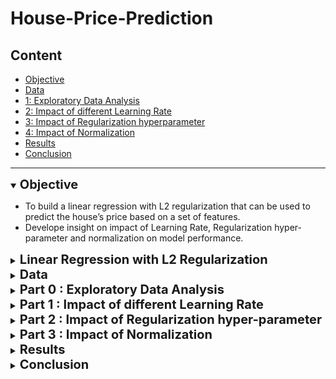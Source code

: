 # House-Price-Prediction

## Content

 - [Objective](#obj)
 - [Data](#data)
 - [1: Exploratory Data Analysis](#Part-0)
 - [2: Impact of different Learning Rate](#Part-1)
 - [3: Impact of Regularization hyperparameter](#Part-2)
 - [4: Impact of Normalization](#Part-3)
 - [Results](#Results)
 - [Conclusion](#Conclusion)
---

<details open>
<summary> <a name="obj"><b style="font-size:20px"> 
Objective</b> </a> </summary>

- To build a linear regression with L2 regularization that can be used to predict 
the house’s price based on a set of features.
- Develope insight on impact of Learning Rate, Regularization hyper-parameter 
  and normalization on model performance.
</details>

<details>
<summary> <a name="reggression"><b style="font-size:20px"> 
Linear Regression with L2 Regularization</b> </a> </summary>

__Linear Regression:__ It is fitting of a straight line to data i.e. 
linear mapping of input features to output values.

__L2 Regularization:__ It is also known as Ridge regression. It adds 
"sum of square of all weights" to cost function as a penalty term.
The L2 penalty is tunned by a hyperparameter $\lambda$ . 

The loss function of linear regression with L2-regularization is given below:


![](images/Loss_function.png)

Here __w__ are weights of features and \lambda is regularization parameter
to penalty term.

</details>

<details>
<summary> <a name="data"><b style="font-size:20px"> Data</b> </a> </summary>
The dataset consisted of historic data on houses sold between May 2014 to 
May 2015.There are two data files:  <b>training (10000 examples) and devlopment (5597 examples)</b> 

The dataset consisted of 23 features (including the dummy). 
The last one is the target for prediction. Variables Description Data Type
1. dummy [numeric]: 1
2. id [numeric]: a notation for a house 
3. date [string]: Date house was sold. __Splits into 3 categories: day of month,year, month__
4. bedrooms[numeric]: Number of Bedrooms/House
5. bathrooms[numeric]: Number of bathrooms/bedrooms 
6. sqft_living [numeric]: square footage of the home
7. sqft_lot [numeric]: square footage of the lot
8. floors [numeric]: Total floors (levels) in house
9. waterfront [numeric, Categorical]: House which has a view to a waterfront 
10. view [numeric]: Has been viewed 
11. condition [numeric, Categorical]: Overall condition 1 indicates worn out property and 5 excellent 
12. grade [numeric, Categorical]: Overall grade given to the housing unit. 1 poor ,13 excellent
13. sqft_above [numeric]: square footage of house apart from basement 
14. sqft_basement [numeric]: square footage of the basement 
15. yr_built [numeric] : Built Year
16. yr_renovated [numeric]: Year when house was renovated (0 if n/a)
17. zipcode [numeric]: zip 
18. lat Latitude [numeric] : coordinate 
19. long Longitude [numeric]: coordinate 
20. sqft_living15 [numeric]: Living room area in 2015 
21. sqft_lot15 [numeric]: lotSize area in 2015
22. price [numeric, continuous] : Price/100k, which is the __prediction target__
</details>

<details>
<summary> <a name="part-0"><b style="font-size:20px">
Part 0 : Exploratory Data Analysis</b> </a> </summary>

Preprocessing and simple analysis. Perform the following preprocessing of the your data.
</details>


<details>
<summary> <a name="part-1"><b style="font-size:20px"> 
Part 1 : Impact of different Learning Rate</b> </a> </summary>

Explore different learning rate for batch gradient descent. 
</details>


<details>
<summary> <a name="part-2"><b style="font-size:20px"> 
Part 2 : Impact of Regularization hyper-parameter</b> </a> </summary>

Experiments with dierent /lmbda values.
</details>


<details>
<summary> <a name="part-3"><b style="font-size:20px"> 
Part 3 : Impact of Normalization</b> </a> </summary>

 Training with non-normalized data Use the preprocessed data but skip the nor- malization.
</details>


<details>
<summary> <a name="results"><b style="font-size:20px"> 
Results</b> </a> </summary>

 ...
</details>

<details>
<summary> <a name="conclusion"><b style="font-size:20px"> 
Conclusion</b> </a> </summary>
 ...
</details>


